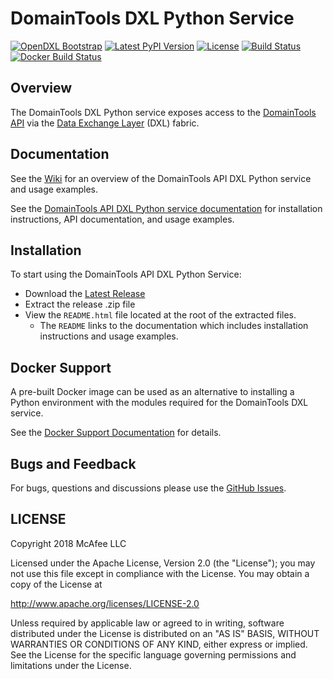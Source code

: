 # DomainTools DXL Python Service
[![OpenDXL Bootstrap](https://img.shields.io/badge/Built%20With-OpenDXL%20Bootstrap-blue.svg)](https://github.com/opendxl/opendxl-bootstrap-python)
[![Latest PyPI Version](https://img.shields.io/pypi/v/dxldomaintoolsservice.svg)](https://pypi.python.org/pypi/dxldomaintoolsservice)
[![License](https://img.shields.io/badge/License-Apache%202.0-blue.svg)](https://opensource.org/licenses/Apache-2.0)
[![Build Status](https://travis-ci.org/opendxl/opendxl-domaintools-service-python.png?branch=master)](https://travis-ci.org/opendxl/opendxl-domaintools-service-python)
[![Docker Build Status](https://img.shields.io/docker/build/opendxl/opendxl-domaintools-service-python.svg)](https://hub.docker.com/r/opendxl/opendxl-domaintools-service-python/)

## Overview

The DomainTools DXL Python service exposes access to the [DomainTools API](https://www.domaintools.com/resources/api-documentation/)
via the [Data Exchange Layer](http://www.mcafee.com/us/solutions/data-exchange-layer.aspx) (DXL) fabric.

## Documentation

See the [Wiki](https://github.com/opendxl/opendxl-domaintools-service-python/wiki) for an overview of the
DomainTools API DXL Python service and usage examples.

See the [DomainTools API DXL Python service documentation](https://opendxl.github.io/opendxl-domaintools-service-python/pydoc) for
installation instructions, API documentation, and usage examples.

## Installation

To start using the DomainTools API DXL Python Service:

* Download the [Latest Release](https://github.com/opendxl/opendxl-domaintools-service-python/releases)
* Extract the release .zip file
* View the `README.html` file located at the root of the extracted files.
  * The `README` links to the documentation which includes installation instructions and usage examples.

## Docker Support

A pre-built Docker image can be used as an alternative to installing a Python environment with the
modules required for the DomainTools DXL service.

See the [Docker Support Documentation](https://opendxl.github.io/opendxl-domaintools-service-python/pydoc/docker.html) for details.

## Bugs and Feedback

For bugs, questions and discussions please use the [GitHub Issues](https://github.com/opendxl/opendxl-domaintools-service-python/issues).

## LICENSE

Copyright 2018 McAfee LLC

Licensed under the Apache License, Version 2.0 (the "License"); you may not use this file except in compliance with the License. You may obtain a copy of the License at

http://www.apache.org/licenses/LICENSE-2.0

Unless required by applicable law or agreed to in writing, software distributed under the License is distributed on an "AS IS" BASIS, WITHOUT WARRANTIES OR CONDITIONS OF ANY KIND, either express or implied. See the License for the specific language governing permissions and limitations under the License.
